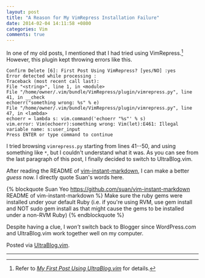 ```yaml
---
layout: post
title: "A Reason for My VimRepress Installation Failure"
date: 2014-02-04 14:11:58 +0800
categories: Vim
comments: true
---
```


In one of my old posts, I mentioned that I had tried using
VimRepress.[^pp]  However, this plugin kept throwing errors like this.

<pre class="cli"><code class="UBMono">Confirm Delete [6]: First Post Using VimRepress? [yes/NO] :yes
<span class="vimErr">Error detected while processing :
Traceback (most recent call last):
File &quot;&lt;string&gt;&quot;, line 1, in &lt;module&gt;
File &quot;/home/owner/.vim/bundle/VimRepress/plugin/vimrepress.py&quot;, line 41, in __check
echoerr(&quot;something wrong: %s&quot; % e)
File &quot;/home/owner/.vim/bundle/VimRepress/plugin/vimrepress.py&quot;, line 47, in &lt;lambda&gt;
echoerr = lambda s: vim.command('echoerr &quot;%s&quot;' % s)
vim.error: Vim(echoerr):something wrong: Vim(let):E461: Illegal variable name: s:user_input</span>
<span class="vimErrCont">Press ENTER or type command to continue</span>
</code></pre>

<!-- more -->

I tried browsing `vimrepress.py` starting from lines 41--50, and using
something like `*`, but I couldn't understand what it was.  As you can
see from the last paragraph of this post, I finally decided to switch
to UltraBlog.vim.

After reading the README of [vim-instant-markdown], I can make a
better *guess* now.  I directly quote Suan's words here.

{% blockquote Suan Yeo https://github.com/suan/vim-instant-markdown README of vim-instant-markdown %}
Make sure the ruby gems were installed under your default Ruby (i.e. if you're using RVM, use gem install and NOT sudo gem install as that might cause the gems to be installed under a non-RVM Ruby)
{% endblockquote %}

Despite having a clue, I *won't* switch back to Blogger since
WordPress.com and UltraBlog.vim work together well on my computer.

Posted via [UltraBlog.vim][end].

---
[^pp]: Refer to [*My First Post Using UltraBlog.vim*][pp] for details.

[pp]: /blog/2014/01/12/my-first-post-using-ultrablog-vim.html
[vim-instant-markdown]: https://github.com/suan/vim-instant-markdown
[end]: http://0x3f.org/blog/ultrablog-as-an-ultimate-vim-blogging-plugin/
